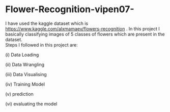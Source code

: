 # Flower-Recognition-vipen07-
I have used the kaggle dataset which is https://www.kaggle.com/alxmamaev/flowers-recognition .
In this project I basically classifying images of 5 classes of flowers which are present in the dataset.  
Steps I followed in this project are:

(i) Data Loading

(ii) Data Wrangling

(iii) Data Visualising

(iv) Training Model

(v) prediction

(vi) evaluating the model
